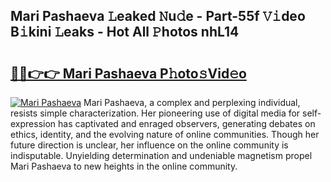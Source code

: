 ## Mari Pashaeva 𝙻eaked 𝙽u𝚍e - Part-55f 𝚅𝚒deo B𝚒kini 𝙻eaks - Hot All 𝙿hotos nhL14

# <h2><a href="http://ld5tw0.urlbe.top/?page=Mari+Pashaeva">🔗🔗👉👉 Mari Pashaeva P𝚑oto𝚜Vid𝚎o</a></h2>

[![Mari Pashaeva](https://i.imgur.com/eBuTRDB.gif)](http://ld5tw0.urlbe.top/?page=Mari+Pashaeva)
Mari Pashaeva, a complex and perplexing individual, resists simple characterization. Her pioneering use of digital media for self-expression has captivated and enraged observers, generating debates on ethics, identity, and the evolving nature of online communities. Though her future direction is unclear, her influence on the online community is indisputable. Unyielding determination and undeniable magnetism propel Mari Pashaeva to new heights in the online community.
